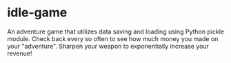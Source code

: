 # idle-game
An adventure game that utilizes data saving and loading using Python pickle module. Check back every so often to see how much money you made on your "adventure". Sharpen your weapon to exponentially increase your revenue! 
